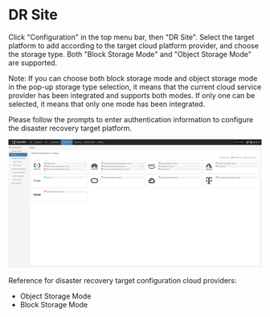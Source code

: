 # DR Site

Click "Configuration" in the top menu bar, then "DR Site". Select the target platform to add according to the target cloud platform provider, and choose the storage type. Both "Block Storage Mode" and "Object Storage Mode" are supported.

Note: If you can choose both block storage mode and object storage mode in the pop-up storage type selection, it means that the current cloud service provider has been integrated and supports both modes. If only one can be selected, it means that only one mode has been integrated.

Please follow the prompts to enter authentication information to configure the disaster recovery target platform.

![](./image/drsite-2.png)

Reference for disaster recovery target configuration cloud providers:

+ Object Storage Mode
+ Block Storage Mode